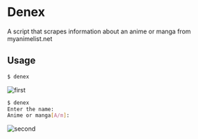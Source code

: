 # Denex
A script that scrapes information about an anime or manga from myanimelist.net

## Usage

```bash
$ denex
```

![first](https://i.imgur.com/HJVlmOx.jpg)

```bash
$ denex
Enter the name: 
Anime or manga[A/m]: 
```
![second](https://i.imgur.com/jLjsZX6.jpg)
